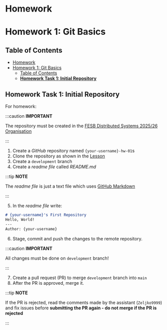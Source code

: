 # Homework
# Homework 1: Git Basics

## Table of Contents

- [Homework](#homework)
- [Homework 1: Git Basics](#homework-1-git-basics)
  - [Table of Contents](#table-of-contents)
  - [**Homework Task 1: Initial Repository**](#homework-task-1-initial-repository)

## **Homework Task 1: Initial Repository**

For homework:
   
:::caution **IMPORTANT**

The repository must be created in the [
FESB Distributed Systems 2025/26 Organisation](https://github.com/fesb-distributed-systems-2025)

:::

1. Create a *GitHub* repository named `{your-username}-hw-01`s
2. Clone the repository as shown in the [Lesson](./Lesson)
3. Create a `development` branch
4. Create a *readme file* called *README.md*

:::tip **NOTE**

The *readme file* is just a text file which uses [GitHub Markdown](https://docs.github.com/en/get-started/writing-on-github/getting-started-with-writing-and-formatting-on-github/basic-writing-and-formatting-syntax)

:::

5. In the *readme file* write:
```md
# {your-username}'s First Repository
Hello, World!
---
Author: {your-username}
```
6. Stage, commit and push the changes to the remote repository.
   
:::caution **IMPORTANT**

All changes must be done on `development` branch!

:::

7. Create a pull request (PR) to merge `development` branch into `main`
8. After the PR is approved, merge it.
   
:::tip **NOTE**

If the PR is rejected, read the comments made by the assistant (`Zeljko9999`) and fix issues before **submitting the PR again - do not merge if the PR is rejected**

:::